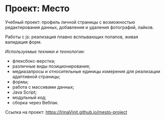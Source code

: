 # Проект: Место

Учебный проект: профиль личной страницы с возможностью редактирования данных, добавления и удаления фотографий, лайков.

Работы с js: реализация плавно всплывающих попапов, живая валидация форм.

_Используемые техники и технологии:_

- флексбокс-верстка;
- различные виды позиционирования;
- медиазапросы и относительные единицы измерения для реализации адаптивной страницы;
- формы;
- работа с массивами данных;
- Java Script;
- модульный код;
- сборка через Вебпак.


Ссылка на проект: https://IrinaVinit.github.io/mesto-project
